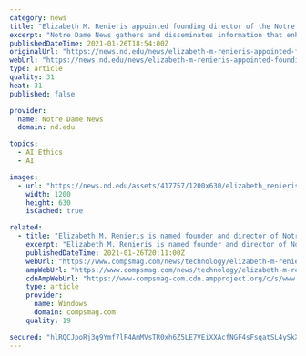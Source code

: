 ```yaml
---
category: news
title: "Elizabeth M. Renieris appointed founding director of the Notre Dame-IBM Tech Ethics Lab"
excerpt: "Notre Dame News gathers and disseminates information that enhances understanding of the University’s academic and research mission and its accomplishments as a Catholic institute of higher learning."
publishedDateTime: 2021-01-26T18:54:00Z
originalUrl: "https://news.nd.edu/news/elizabeth-m-renieris-appointed-founding-director-of-the-notre-dame-ibm-tech-ethics-lab/"
webUrl: "https://news.nd.edu/news/elizabeth-m-renieris-appointed-founding-director-of-the-notre-dame-ibm-tech-ethics-lab/"
type: article
quality: 31
heat: 31
published: false

provider:
  name: Notre Dame News
  domain: nd.edu

topics:
  - AI Ethics
  - AI

images:
  - url: "https://news.nd.edu/assets/417757/1200x630/elizabeth_renieris_feature.jpg"
    width: 1200
    height: 630
    isCached: true

related:
  - title: "Elizabeth M. Renieris is named founder and director of Notre Dame-IBM Tech Ethics Lab | News | Notre Dame News"
    excerpt: "Elizabeth M. Renieris is named founder and director of Notre Dame-IBM Tech Ethics Lab | News | Notre Dame News Elizabeth Renieris"
    publishedDateTime: 2021-01-26T20:11:00Z
    webUrl: "https://www.compsmag.com/news/technology/elizabeth-m-renieris-is-named-founder-and-director-of-notre-dame-ibm-tech-ethics-lab-news-notre-dame-news/"
    ampWebUrl: "https://www.compsmag.com/news/technology/elizabeth-m-renieris-is-named-founder-and-director-of-notre-dame-ibm-tech-ethics-lab-news-notre-dame-news/amp/"
    cdnAmpWebUrl: "https://www-compsmag-com.cdn.ampproject.org/c/s/www.compsmag.com/news/technology/elizabeth-m-renieris-is-named-founder-and-director-of-notre-dame-ibm-tech-ethics-lab-news-notre-dame-news/amp/"
    type: article
    provider:
      name: Windows
      domain: compsmag.com
    quality: 19

secured: "hlRQCJpoRj3g9Ymf7lF4AmMVsTR0xh6Z5LE7VEiXXAcfNGF4sFsqatSL4ySkXSUhaFJnE4KbmQZ7Jc5VwAjkjHwhZe11RQIEgmcdHvvfDqj+xuvsW+McD7fr8mRJFYVm8UTqskKWFmKKO3PXIAApaM5U3tKp41xS/CGIN+8pv2znRgO44uKbLDdFLzqzOBysP31h54fUpE8hD/x1c9IxK7jf5w0kFl1WaSBgNUsvkfzmvuPlXzUxo0MyDwV1a0p0BaEIxkG/nX0G6eEF8Cs16gqTFgsiA5MnOSLa9m7LpCB0r+m+ae4lY7HuK7DBdvW4mRrVcI56aRRvvlcgKO4sXQYzUZI4ReUvRlER71ZeuFE=;DnviJrUEm706N1onsDQOXA=="
---
```


